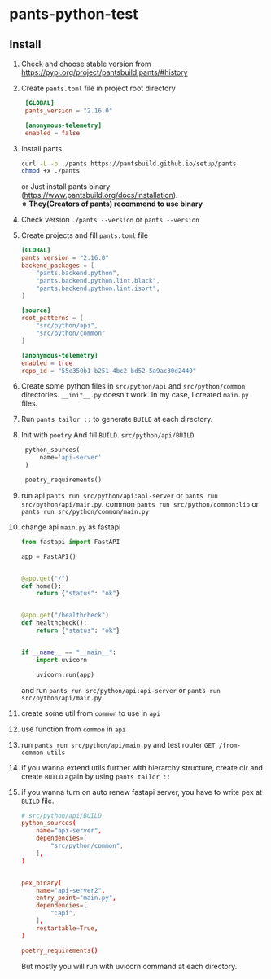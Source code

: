 # pants-python-test

## Install

1. Check and choose stable version from <https://pypi.org/project/pantsbuild.pants/#history>
2. Create `pants.toml` file in project root directory

   ```toml
    [GLOBAL]
    pants_version = "2.16.0"

    [anonymous-telemetry]
    enabled = false
   ```

3. Install pants

    ```bash
    curl -L -o ./pants https://pantsbuild.github.io/setup/pants
    chmod +x ./pants
    ```

    or Just install pants binary (<https://www.pantsbuild.org/docs/installation>).  
    **※ They(Creators of pants) recommend to use binary**

4. Check version `./pants --version` or `pants --version`

5. Create projects and fill `pants.toml` file

    ```toml
    [GLOBAL]
    pants_version = "2.16.0"
    backend_packages = [
        "pants.backend.python",
        "pants.backend.python.lint.black",
        "pants.backend.python.lint.isort",
    ]

    [source]
    root_patterns = [
        "src/python/api",
        "src/python/common"
    ]

    [anonymous-telemetry]
    enabled = true
    repo_id = "55e350b1-b251-4bc2-bd52-5a9ac30d2440"
    ```

6. Create some python files in `src/python/api` and `src/python/common` directories.
   `__init__.py` doesn't work. In my case, I created `main.py` files.
7. Run `pants tailor ::` to generate `BUILD` at each directory.
8. Init with `poetry` And fill `BUILD`.
   `src/python/api/BUILD`

   ```python
    python_sources(
        name='api-server'
    )

    poetry_requirements()   
   ```

9. run
    api
    `pants run src/python/api:api-server` or
    `pants run src/python/api/main.py`.
    common
    `pants run src/python/common:lib` or
    `pants run src/python/common/main.py`

10. change api `main.py` as fastapi

    ```python
    from fastapi import FastAPI

    app = FastAPI()


    @app.get("/")
    def home():
        return {"status": "ok"}


    @app.get("/healthcheck")
    def healthcheck():
        return {"status": "ok"}


    if __name__ == "__main__":
        import uvicorn

        uvicorn.run(app)
    ```

    and run `pants run src/python/api:api-server` or `pants run src/python/api/main.py`

11. create some util from `common` to use in `api`
12. use function from `common` in `api`
13. run `pants run src/python/api/main.py` and test router `GET /from-common-utils`
14. if you wanna extend utils further with hierarchy structure, create dir and create `BUILD` again by using `pants tailor ::`
15. if you wanna turn on auto renew fastapi server, you have to write pex at `BUILD` file.

    ```toml
    # src/python/api/BUILD
    python_sources(
        name="api-server",
        dependencies=[
            "src/python/common",
        ],
    )


    pex_binary(
        name="api-server2",
        entry_point="main.py",
        dependencies=[
            ":api",
        ],
        restartable=True,
    )

    poetry_requirements()
    ```

    But mostly you will run with uvicorn command at each directory.
